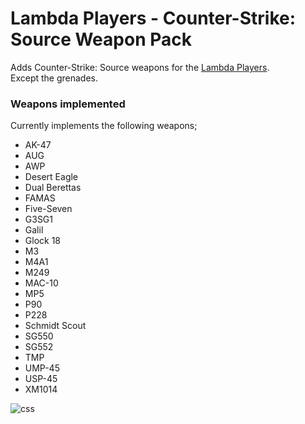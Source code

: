 # Lambda Players - Counter-Strike: Source Weapon Pack
Adds Counter-Strike: Source weapons for the [Lambda Players](https://github.com/IcyStarFrost/Lambda-Players/).<br>
Except the grenades.

### Weapons implemented
Currently implements the following weapons;
- AK-47
- AUG
- AWP
- Desert Eagle
- Dual Berettas
- FAMAS
- Five-Seven
- G3SG1
- Galil
- Glock 18
- M3
- M4A1
- M249
- MAC-10
- MP5
- P90
- P228
- Schmidt Scout
- SG550
- SG552
- TMP
- UMP-45
- USP-45
- XM1014

![css](https://user-images.githubusercontent.com/9823203/207096243-b06b367b-a966-4b02-bada-cd26eb903e0c.png)
